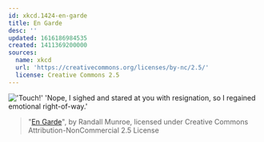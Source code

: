 ```yaml
---
id: xkcd.1424-en-garde
title: En Garde
desc: ''
updated: 1616186984535
created: 1411369200000
sources:
  name: xkcd
  url: 'https://creativecommons.org/licenses/by-nc/2.5/'
  license: Creative Commons 2.5
---
```

!['Touch!' 'Nope, I sighed and stared at you with resignation, so I regained emotional right-of-way.'](https://imgs.xkcd.com/comics/en_garde.png)
> "[En Garde](https://xkcd.com/1424/)", by Randall Munroe, licensed under Creative Commons Attribution-NonCommercial 2.5 License

